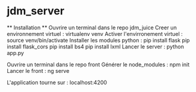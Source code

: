 # jdm_server
** Installation **
Ouvrire un terminal dans le repo jdm_juice
Creer un environnement virtuel : virtualenv venv
Activer l'envirronement virtuel : source venv/bin/activate
Installer les modules python :
pip install flask
pip install flask_cors
pip install bs4
pip install lxml
Lancer le server : python app.py

Ouvrire un terminal dans le repo front
Générer le node_modules : npm init
Lancer le front : ng serve

L'application tourne sur : localhost:4200
